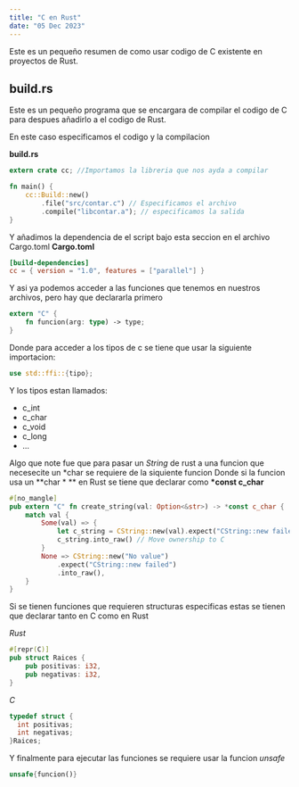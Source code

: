 ```yaml
---
title: "C en Rust"
date: "05 Dec 2023"
---
```


Este es un pequeño resumen de como usar codigo de C existente en proyectos de Rust.

## build.rs

Este es un pequeño programa que se encargara de compilar el codigo de C para despues añadirlo a el codigo de Rust.

En este caso especificamos el codigo y la compilacion

**build.rs**
```rs
extern crate cc; //Importamos la libreria que nos ayda a compilar

fn main() {
    cc::Build::new()
        .file("src/contar.c") // Especificamos el archivo
        .compile("libcontar.a"); // especificamos la salida
}
```

Y añadimos la dependencia de el script bajo esta seccion en el archivo Cargo.toml
**Cargo.toml**

```toml
[build-dependencies]
cc = { version = "1.0", features = ["parallel"] }

```
Y asi ya podemos acceder a las funciones que tenemos en nuestros archivos, pero hay que declararla primero 

```rs
extern "C" {
    fn funcion(arg: type) -> type;
}
```

Donde para acceder a los tipos de c se tiene que usar la siguiente importacion:
```rs
use std::ffi::{tipo};
```
Y los tipos estan llamados:

- c_int
- c_char
- c_void
- c_long
- ...

Algo que note fue que para pasar un *String* de rust a una funcion que necesecite un *char se requiere de la siquiente funcion
Donde si la funcion usa un **char \* ** en Rust se tiene que declarar como **\*const c_char** 
```rs
#[no_mangle]
pub extern "C" fn create_string(val: Option<&str>) -> *const c_char {
    match val {
        Some(val) => {
            let c_string = CString::new(val).expect("CString::new failed");
            c_string.into_raw() // Move ownership to C
        }
        None => CString::new("No value")
            .expect("CString::new failed")
            .into_raw(),
    }
}
```

Si se tienen funciones que requieren structuras especificas estas se tienen que declarar tanto en C como en Rust

*Rust*
```rs
#[repr(C)]
pub struct Raices {
    pub positivas: i32,
    pub negativas: i32,
}
```

*C*
```c
typedef struct {
  int positivas;
  int negativas;
}Raices;
```

Y finalmente para ejecutar las funciones se requiere usar la funcion *unsafe*

```rs
unsafe{funcion()}
```

